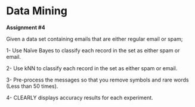 # Data Mining
**Assignment #4**


Given a data set containing emails that are either regular email or spam;

1- Use Naïve Bayes to classify each record in the set as either spam or email.

2- Use kNN to classify each record in the set as either spam or email.

3- Pre-process the messages so that you remove symbols and rare words (Less than 50 times).

4- CLEARLY displays accuracy results for each experiment.